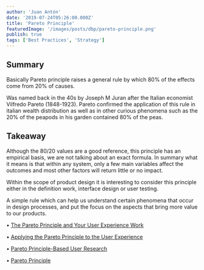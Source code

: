```yaml
---
author: 'Juan Antón'
date: '2019-07-24T05:26:00.000Z'
title: 'Pareto Principle'
featuredImage: '/images/posts/dbp/pareto-principle.png'
publish: true
tags: ['Best Practices', 'Strategy']
---
```


## Summary

Basically Pareto principle raises a general rule by which 80% of the effects come from 20% of causes.

Was named back in the 40s by Joseph M Juran after the Italian economist Vilfredo Pareto (1848-1923). Pareto confirmed the application of this rule in italian wealth distribution as well as in other curious phenomena such as the 20% of the peapods in his garden contained 80% of the peas.

## Takeaway

Although the 80/20 values are a good reference, this principle has an empirical basis, we are not talking about an exact formula. In summary what it means is that within any system, only a few main variables affect the outcomes and most other factors will return little or no impact.

Within the scope of product design it is interesting to consider this principle either in the definition work, interface design or user testing.

A simple rule which can help us understand certain phenomena that occur in design processes, and put the focus on the aspects that bring more value to our products.

• [The Pareto Principle and Your User Experience Work](https://www.interaction-design.org/literature/article/the-pareto-principle-and-your-user-experience-work)

• [Applying the Pareto Principle to the User Experience](https://measuringu.com/pareto-ux/)

• [Pareto Principle-Based User Research](http://uxmag.com/articles/pareto-principle-based-user-research)

• [Pareto Principle](https://en.wikipedia.org/wiki/Pareto_principle)
